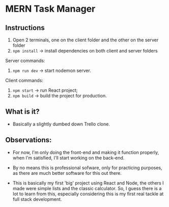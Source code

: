 # MERN Task Manager 

## Instructions
1. Open 2 terminals, one on the client folder and the other on the server folder
2. `npm install` -> install dependencies on both client and server folders

Server commands:
1. `npm run dev` -> start nodemon server.

Client commands:
1. `npm start` -> run React project;
2. `npm build` -> build the project for production.

## What is it?
* Basically a  slightly dumbed down Trello clone. 

## Observations:
* For now, I'm only doing the front-end and making it function properly, when I'm satisfied, I'll start working on the back-end.

* By no means this is professional sofware, only for practicing purposes, as there are much better software for this out there.

* This is basically my first 'big' project using React and Node, the others I made were simple lists and the classic calculator. So, I guess there is a lot to learn from this, especially considering this is my first real tackle at full stack development.

